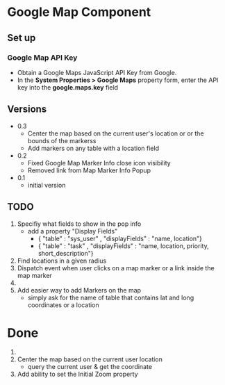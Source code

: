# Google Map Component

## Set up

### Google Map API Key
- Obtain a Google Maps JavaScript API Key from Google.
- In the **System Properties > Google Maps** property form, enter the API key into the **google.maps.key** field

## Versions

- 0.3
    - Center the map based on the current user's location or or the bounds of the markerss
    - Add markers on any table with a location field
- 0.2
    - Fixed Google Map Marker Info close icon visibility
    - Removed link from Map Marker Info Popup
- 0.1
    - initial version

## TODO

1. Specifiy what fields to show in the pop info
    -  add a property "Display Fields"
        -  { "table" : "sys_user" , "displayFields" : "name, location"}
        -  { "table" : "task"     , "displayFields" : "name, location, priority, short_description"}
2. Find locations in a given radius
3. Dispatch event when user clicks on a map marker or a link inside the map marker
4. 
5. Add easier way to add Markers on the map
    - simply ask for the name of table that contains lat and long coordinates or a location


# Done
1. 
3. Center the map based on the current user location
    - query the current user & get the coordinate
4. Add ability to set the Initial Zoom property
